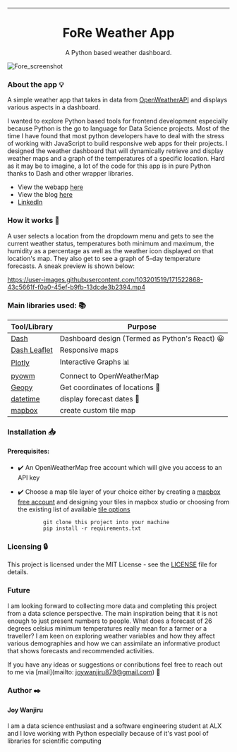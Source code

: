 
---

<h1 align="center">FoRe Weather App</h1>
<p align="center">
  A Python based weather dashboard.
</p>

![Fore_screenshot](https://user-images.githubusercontent.com/70502261/170562199-86f0e025-bb8a-41b8-96e6-fdd851d48b5a.png)


### About the app :bulb:
A simple weather app that takes in data from [OpenWeatherAPI](https://openweathermap.org/) and displays various aspects in a dashboard. 

I wanted to explore Python based tools for frontend development especially because Python is the go to language for Data Science projects. Most of the time I have found that most python developers have to deal with the stress of working with JavaScript to build responsive web apps for their projects.
I designed the weather dashboard that will dynamically retrieve and display weather maps and a graph of the temperatures of a specific location. Hard as it may be to imagine, a lot of the code for this app is in pure Python thanks to Dash and other wrapper libraries.

* View the webapp [here](https://foreweatherapp.herokuapp.com/)
* View the blog [here](https://medium.com/@joywanjiru879/fore-weather-app-745daff2bea7)
* [LinkedIn](https://www.linkedin.com/in/joy-wanjiru-b717a0240/)


### How it works :feet:

A user selects a location from the dropdowm menu and gets to see the current weather status, temperatures both minimum and maximum, the humidity as a percentage as well as the weather icon displayed on that location's map. They also get to see a graph of 5-day temperature forecasts. A sneak preview is shown below:


https://user-images.githubusercontent.com/103201519/171522868-43c5661f-f0a0-45ef-b9fb-13dcde3b2394.mp4

### Main libraries used: :books:

| Tool/Library                                                   | Purpose                      |
| -------------------------------------------------------------- | -----------------------------|
| [Dash](https://dash.plotly.com/)                               | Dashboard design (Termed as Python's React) :grinning:           |
| [Dash Leaflet](https://dash-leaflet.herokuapp.com/)            | Responsive maps              |
| [Plotly](https://plotly.com/python)                            | Interactive Graphs   :bar_chart:        |
| [pyowm](https://pypi.org/project/pyowm/)                       | Connect to OpenWeatherMap    |
| [Geopy](https://pypi.org/project/geopy/)                       | Get coordinates of locations :round_pushpin: |
| [datetime](https://docs.python.org/3/library/datetime.html)    | display forecast dates  :date:     |
| [mapbox](https://www.mapbox.com/maps/)                         | create custom tile map       |



### Installation :inbox_tray:

#### Prerequisites:

* :heavy_check_mark: An OpenWeatherMap free account which will give you access to an API key
* :heavy_check_mark: Choose a map tile layer of your choice either by creating a [mapbox free account](https://account.mapbox.com/auth/signup/) and designing your tiles in mapbox studio or choosing from the existing list of available [tile options](http://leaflet-extras.github.io/leaflet-providers/preview/)


         
              git clone this project into your machine
              pip install -r requirements.txt
 
### Licensing :lock:
This project is licensed under the MIT License - see the [LICENSE](https://github.com/Her-o1/weather_project/blob/main/LICENSE) file for details.

### Future
I am looking forward to collecting more data and completing this project from a data science perspective. The main inspiration being that it is not enough to just present numbers to people. What does a forecast of 26 degrees celsius minimum temperatures really mean for a farmer or a traveller? I am keen on exploring weather variables and how they affect various demographies and how we can assimilate an informative product that shows forecasts and recommended activities.

If you have any ideas or suggestions or conributions feel free to reach out to me via [mail](mailto: joywanjiru879@gmail.com) :e-mail:


### Author :black_nib:
#### Joy Wanjiru

I am a data science enthusiast and a software engineering student at ALX and I love working with Python especially because of it's vast pool of libraries for scientific computing




